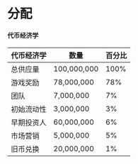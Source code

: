 # 分配

#### 代币经济学

| 代币经济学 | 数量          | 百分比  |
| ----- | ----------- | ---- |
| 总供应量  | 100,000,000 | 100% |
| 游戏奖励  | 78,000,000  | 78%  |
| 团队    | 7,000,000   | 7%   |
| 初始流动性 | 3,000,000   | 3%   |
| 早期投资人 | 60,000,000  | 6%   |
| 市场营销  | 5,000,000   | 5%   |
| 旧币兑换  | 20,000,000  | 1%   |

####
